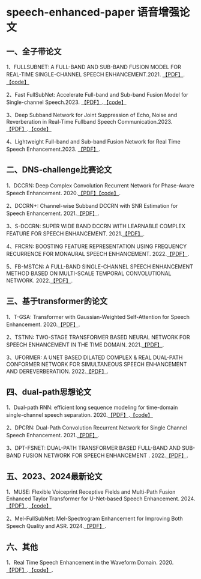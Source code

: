 # speech-enhanced-paper 语音增强论文

## 一、全子带论文
1、FULLSUBNET: A FULL-BAND AND SUB-BAND FUSION MODEL FOR REAL-TIME SINGLE-CHANNEL SPEECH ENHANCEMENT.2021. [【PDF】](https://arxiv.org/pdf/2010.15508).[【code】](https://github.com/Audio-WestlakeU/FullSubNet)  

2、Fast FullSubNet: Accelerate Full-band and Sub-band Fusion Model for Single-channel Speech.2023. [【PDF】](https://arxiv.org/pdf/2212.09019).[【code】](https://github.com/Audio-WestlakeU/FullSubNet)  

3、Deep Subband Network for Joint Suppression of Echo, Noise and Reverberation in Real-Time Fullband Speech Communication.2023. [【PDF】](https://www.researchgate.net/publication/368665735_Deep_Subband_Network_for_Joint_Suppression_of_Echo_Noise_and_Reverberation_in_Real-Time_Fullband_Speech_Communication).[【code】](https://github.com/ffxiong/stsubnet)  

4、Lightweight Full-band and Sub-band Fusion Network for Real Time Speech Enhancement.2023. [【PDF】](https://www.semanticscholar.org/paper/Lightweight-Full-band-and-Sub-band-Fusion-Network-Chen-Zhang/4b46ee4cff1ed0ed1bb7f2fd87e8136f63c61d29).  

## 二、DNS-challenge比赛论文
1、DCCRN: Deep Complex Convolution Recurrent Network for Phase-Aware Speech Enhancement. 2020.[【PDF】](https://arxiv.org/pdf/2008.00264)[【code】](https://github.com/huyanxin/DeepComplexCRN).  

2、DCCRN+: Channel-wise Subband DCCRN with SNR Estimation for Speech Enhancement. 2021.[【PDF】](https://arxiv.org/pdf/2106.08672).  

3、S-DCCRN: SUPER WIDE BAND DCCRN WITH LEARNABLE COMPLEX FEATURE FOR SPEECH ENHANCEMENT. 2021.[【PDF】](https://arxiv.org/pdf/2111.08387).  

4、FRCRN: BOOSTING FEATURE REPRESENTATION USING FREQUENCY RECURRENCE FOR MONAURAL SPEECH ENHANCEMENT. 2022.[【PDF】](https://arxiv.org/pdf/2206.07293).  

5、FB-MSTCN: A FULL-BAND SINGLE-CHANNEL SPEECH ENHANCEMENT METHOD BASED ON MULTI-SCALE TEMPORAL CONVOLUTIONAL NETWORK. 2022.[【PDF】](https://arxiv.org/pdf/2203.07684).  

## 三、基于transformer的论文
1、T-GSA: Transformer with Gaussian-Weighted Self-Attention for Speech Enhancement. 2020.[【PDF】](https://www.researchgate.net/publication/341083453_T-GSA_Transformer_with_Gaussian-Weighted_Self-Attention_for_Speech_Enhancement).  

2、TSTNN: TWO-STAGE TRANSFORMER BASED NEURAL NETWORK FOR SPEECH ENHANCEMENT IN THE TIME DOMAIN. 2021.[【PDF】](https://arxiv.org/pdf/2103.09963).  

3、UFORMER: A UNET BASED DILATED COMPLEX & REAL DUAL-PATH CONFORMER NETWORK FOR SIMULTANEOUS SPEECH ENHANCEMENT AND DEREVERBERATION. 2022.[【PDF】](https://arxiv.org/pdf/2111.06015).  

## 四、dual-path思想论文
1、Dual-path RNN: efficient long sequence modeling for time-domain single-channel speech separation. 2020.[【PDF】](https://arxiv.org/pdf/1910.06379).[【code】](https://github.com/JusperLee/Dual-Path-RNN-Pytorch)  

2、DPCRN: Dual-Path Convolution Recurrent Network for Single Channel Speech Enhancement. 2021.[【PDF】](https://arxiv.org/pdf/2107.05429).  

3、DPT-FSNET: DUAL-PATH TRANSFORMER BASED FULL-BAND AND SUB-BAND FUSION NETWORK FOR SPEECH ENHANCEMENT
. 2022.[【PDF】](https://arxiv.org/pdf/2104.13002).  

## 五、2023、2024最新论文
1、MUSE: Flexible Voiceprint Receptive Fields and Multi-Path Fusion Enhanced Taylor Transformer for U-Net-based Speech Enhancement. 2024.[【PDF】](https://arxiv.org/pdf/2406.04589).[【code】](https://github.com/huaidanquede/MUSE-Speech-Enhancement)  

2、Mel-FullSubNet: Mel-Spectrogram Enhancement for Improving Both Speech Quality and ASR. 2024.[【PDF】](https://arxiv.org/pdf/2402.13511).
## 六、其他
1、Real Time Speech Enhancement in the Waveform Domain. 2020.[【PDF】](https://arxiv.org/pdf/2006.12847).[【code】](https://github.com/facebookresearch/denoiser).  
